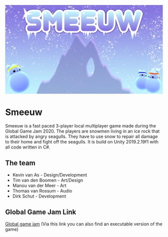 ![Smeeuw banner](https://raw.githubusercontent.com/D1rk123/GGJ2020/master/Images/poster.png)

# Smeeuw

Smeeuw is a fast paced 3-player local multiplayer game made during the Global Game Jam 2020. The players are snowmen living in an ice rock that is attacked by angry seagulls. They have to use snow to repair all damage to their home and fight off the seagulls. It is build on Unity 2019.2.19f1 with all code written in C#.

## The team
* Kevin van As - Design/Development
* Tim van den Boomen - Art/Design
* Manou van der Meer - Art
* Thomas van Rossum - Audio
* Dirk Schut - Development

## Global Game Jam Link
[Global game jam](https://globalgamejam.org/2020/games/smeeuw-7)
(Via this link you can also find an executable version of the game)
